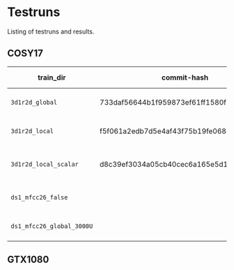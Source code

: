 # Testruns
Listing of testruns and results.


## COSY17
| train_dir                 | commit-hash                              | Branch | Server | BS | Features | Normalize    | Units | Epochs | Layout | What was tested?                        | Loss | MED | WER |
|---------------------------|------------------------------------------|--------|--------|---:|----------|--------------|------:|-------:|-------:|-----------------------------------------|-----:|----:|----:|
| `3d1r2d_global`           | 733daf56644b1f959873ef61ff1580f6fcac91eb | model  | cosy14 |  8 | 80 MFCC  | global       |  2048 |     20 | 3d1r2d | DS1 w/ global MFCC normalization.       |      |     |     |
| `3d1r2d_local`            | f5f061a2edb7d5e4af43f75b19fe068d91043541 | model  | cosy15 |  8 | 80 MFCC  | local        |  2048 |     20 | 3d1r2d | DS1 w/ local MFCC normalization.        |      |     |     |
| `3d1r2d_local_scalar`     | d8c39ef3034a05cb40cec6a165e5d1732fc58781 | model  | cosy16 |  8 | 80 MFCC  | local scalar |  2048 |     20 | 3d1r2d | DS1 w/ local_scalar MFCC normalization. |      |     |     |
| `ds1_mfcc26_false`        |                                          | model  | cosy   |  8 | 80 MFCC  | False        |  2048 |     20 | 3d1r2d | DS1 w/o MFCC normalization.             |      |     |     |
| `ds1_mfcc26_global_3000U` |                                          | model  | cosy   |  8 | 80 MFCC  | global       |  3000 |     20 | 3d1r2d | DS1 w/ global MFCC normalization.       |      |     |     |

## GTX1080